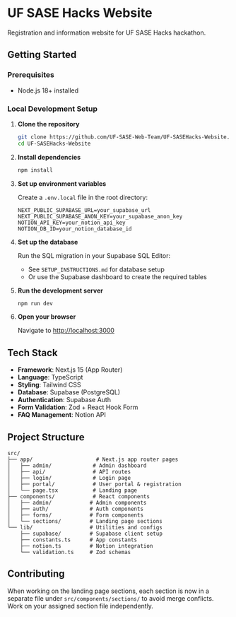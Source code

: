 # UF SASE Hacks Website

Registration and information website for UF SASE Hacks hackathon.

## Getting Started

### Prerequisites
- Node.js 18+ installed

### Local Development Setup

1. **Clone the repository**
   ```bash
   git clone https://github.com/UF-SASE-Web-Team/UF-SASEHacks-Website.git
   cd UF-SASEHacks-Website
   ```

2. **Install dependencies**
   ```bash
   npm install
   ```

3. **Set up environment variables**

   Create a `.env.local` file in the root directory:
   ```env
   NEXT_PUBLIC_SUPABASE_URL=your_supabase_url
   NEXT_PUBLIC_SUPABASE_ANON_KEY=your_supabase_anon_key
   NOTION_API_KEY=your_notion_api_key
   NOTION_DB_ID=your_notion_database_id
   ```

4. **Set up the database**

   Run the SQL migration in your Supabase SQL Editor:
   - See `SETUP_INSTRUCTIONS.md` for database setup
   - Or use the Supabase dashboard to create the required tables

5. **Run the development server**
   ```bash
   npm run dev
   ```

6. **Open your browser**

   Navigate to [http://localhost:3000](http://localhost:3000)

## Tech Stack

- **Framework**: Next.js 15 (App Router)
- **Language**: TypeScript
- **Styling**: Tailwind CSS
- **Database**: Supabase (PostgreSQL)
- **Authentication**: Supabase Auth
- **Form Validation**: Zod + React Hook Form
- **FAQ Management**: Notion API

## Project Structure

```
src/
├── app/                    # Next.js app router pages
│   ├── admin/             # Admin dashboard
│   ├── api/               # API routes
│   ├── login/             # Login page
│   ├── portal/            # User portal & registration
│   └── page.tsx           # Landing page
├── components/            # React components
│   ├── admin/            # Admin components
│   ├── auth/             # Auth components
│   ├── forms/            # Form components
│   └── sections/         # Landing page sections
└── lib/                  # Utilities and configs
    ├── supabase/         # Supabase client setup
    ├── constants.ts      # App constants
    ├── notion.ts         # Notion integration
    └── validation.ts     # Zod schemas
```

## Contributing

When working on the landing page sections, each section is now in a separate file under `src/components/sections/` to avoid merge conflicts. Work on your assigned section file independently.